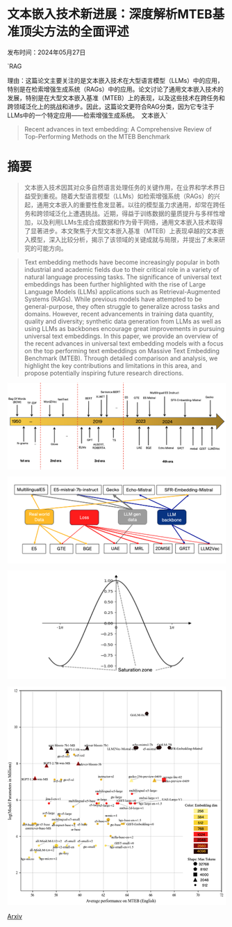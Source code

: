 # 文本嵌入技术新进展：深度解析MTEB基准顶尖方法的全面评述

发布时间：2024年05月27日

`RAG

理由：这篇论文主要关注的是文本嵌入技术在大型语言模型（LLMs）中的应用，特别是在检索增强生成系统（RAGs）中的应用。论文讨论了通用文本嵌入技术的发展，特别是在大型文本嵌入基准（MTEB）上的表现，以及这些技术在跨任务和跨领域泛化上的挑战和进步。因此，这篇论文更符合RAG分类，因为它专注于LLMs中的一个特定应用——检索增强生成系统。` `文本嵌入`

> Recent advances in text embedding: A Comprehensive Review of Top-Performing Methods on the MTEB Benchmark

# 摘要

> 文本嵌入技术因其对众多自然语言处理任务的关键作用，在业界和学术界日益受到重视。随着大型语言模型（LLMs）如检索增强系统（RAGs）的兴起，通用文本嵌入的重要性愈发显著。以往的模型虽力求通用，却常在跨任务和跨领域泛化上遭遇挑战。近期，得益于训练数据的量质提升与多样性增加，以及利用LLMs生成合成数据和作为骨干网络，通用文本嵌入技术取得了显著进步。本文聚焦于大型文本嵌入基准（MTEB）上表现卓越的文本嵌入模型，深入比较分析，揭示了该领域的关键成就与局限，并提出了未来研究的可能方向。

> Text embedding methods have become increasingly popular in both industrial and academic fields due to their critical role in a variety of natural language processing tasks. The significance of universal text embeddings has been further highlighted with the rise of Large Language Models (LLMs) applications such as Retrieval-Augmented Systems (RAGs). While previous models have attempted to be general-purpose, they often struggle to generalize across tasks and domains. However, recent advancements in training data quantity, quality and diversity; synthetic data generation from LLMs as well as using LLMs as backbones encourage great improvements in pursuing universal text embeddings. In this paper, we provide an overview of the recent advances in universal text embedding models with a focus on the top performing text embeddings on Massive Text Embedding Benchmark (MTEB). Through detailed comparison and analysis, we highlight the key contributions and limitations in this area, and propose potentially inspiring future research directions.

![文本嵌入技术新进展：深度解析MTEB基准顶尖方法的全面评述](../../../paper_images/2406.01607/timeline.png)

![文本嵌入技术新进展：深度解析MTEB基准顶尖方法的全面评述](../../../paper_images/2406.01607/taxo.png)

![文本嵌入技术新进展：深度解析MTEB基准顶尖方法的全面评述](../../../paper_images/2406.01607/cos.png)

![文本嵌入技术新进展：深度解析MTEB基准顶尖方法的全面评述](../../../paper_images/2406.01607/efficiency.png)

[Arxiv](https://arxiv.org/abs/2406.01607)